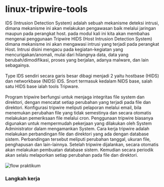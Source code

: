 # linux-tripwire-tools
IDS (Intrusion Detection System) adalah sebuah mekanisme deteksi intrusi, dimana mekanisme ini akan melakukan pengawasan baik melalui jaringan maupun pada perangkat host. pada modul kali ini kita akan membahas mengenai penggunaan Tripwire HIDS (Host Intrusion Detection System) dimana mekanisme ini akan mengawasi intrusi yang terjadi pada perangkat Host. Intrusi disini mengacu pada kegiatan-kegiatan yang mencurigakan/anomali, mulai dari hilangnya data, data yang berubah/dimodifikasi, proses yang berjalan, adanya malware, dan lain sebagainya. <br />
<br />
Type IDS sendiri secara garis besar dibagi menjadi 2 yaitu hostbase (HIDS) dan networkbase (NIDS) IDS. Snort termasuk kedalam NIDS base, salah satu HIDS base ialah tools Tripware.<br />
<br />
Program tripwire berfungsi untuk menjaga integritas file system dan direktori, dengan mencatat setiap perubahan yang terjadi pada file dan direktori. Konfigurasi tripwire meliputi pelaporan melalui email, bila menemukan perubahan file yang tidak semestinya dan secara otomatis melakukan pemeriksaan file melalui cron. Penggunaan tripwire biasanya digunakan untuk mempermudah pekerjaan yang dilakukan oleh System Administrator dalam mengamankan System. Cara kerja tripwire adalah melakukan perbandingan file dan direktori yang ada dengan database sistem. Perbandingan tersebut meliputi perubahan tanggal, ukuran file, penghapusan dan lain-lainnya. Setelah tripwire dijalankan, secara otomatis akan melakukan   pembuatan   database   sistem.   Kemudian   secara   periodik   akan   selalu melaporkan setiap perubahan pada file dan direktori.<br />
<br />
![flow praktikum](https://user-images.githubusercontent.com/92193431/152704200-f12a2497-dc8e-484c-b149-6228cd61a1fc.png)
<br />
### Langkah kerja


